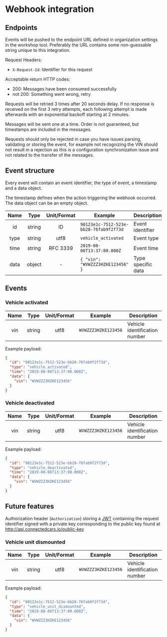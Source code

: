 # Webhook integration

## Endpoints

Events will be pushed to the endpoint URL defined in organization settings in the workshop tool. Preferably the URL contains some non-guessable string unique to this integration.

Request Headers:
* `X-Request-Id`: Identifier for this request

Acceptable return HTTP codes:
* 200: Messages have been consumed successfully
* not 200: Something went wrong, retry

Requests will be retried 3 times after 20 seconds delay. If no response is received on the first 3 retry attempts, each following attempt is made afterwards with an exponential backoff starting at 2 minutes.

Messages will be sent one at a time. Order is not guaranteed, but timestamps are included in the messages.

Requests should only be rejected in case you have issues parsing, validating or storing the event, for example not recognizing the VIN should not result in a rejection as this is a configuration synchronization issue and not related to the transfer of the messages.

## Event structure

Every event will contain an event identifier, the type of event, a timestamp and a data object.

The timestamp defines when the action triggering the webhook occurred. The data object can be an empty object.

|   Name    |   Type   |  Unit/Format    | Example | Description |
|:---------:|:--------:|:---------------:|---------|-------------|
| id        | string   | ID              | `90123e1c-7512-523e-bb28-76fab9f2f73d` | Event identifier |
| type      | string   | utf8            | `vehicle_activated` | Event type |
| time      | string   | RFC 3339        | `2019-08-06T13:37:00.000Z` | Event time |
| data      | object   | -               | `{ "vin": "WVWZZZ3HZKE123456" }` | Type specific data |

## Events

### Vehicle activated

|   Name    |   Type   |  Unit/Format    | Example | Description |
|:---------:|:--------:|:---------------:|---------|-------------|
| vin       | string   | utf8            | `WVWZZZ3HZKE123456` | Vehicle identification number |

Example payload:
```json
{
  "id": "90123e1c-7512-523e-bb28-76fab9f2f73d",
  "type": "vehicle_activated",
  "time": "2019-08-06T13:37:00.000Z",
  "data": {
    "vin": "WVWZZZ3HZKE123456"
  }
}
```

### Vehicle deactivated

|   Name    |   Type   |  Unit/Format    | Example | Description |
|:---------:|:--------:|:---------------:|---------|-------------|
| vin       | string   | utf8            | `WVWZZZ3HZKE123456` | Vehicle identification number |

Example payload:
```json
{
  "id": "90123e1c-7512-523e-bb28-76fab9f2f73d",
  "type": "vehicle_deactivated",
  "time": "2019-08-06T13:37:00.000Z",
  "data": {
    "vin": "WVWZZZ3HZKE123456"
  }
}
```

## Future features

Authorization header (`Authorization`) storing a [JWT](https://jwt.io/) containing the request identifier signed with a private key corresponding to the public key found at http://api.connectedcars.io/public-key

### Vehicle unit dismounted

|   Name    |   Type   |  Unit/Format    | Example | Description |
|:---------:|:--------:|:---------------:|---------|-------------|
| vin       | string   | utf8            | `WVWZZZ3HZKE123456` | Vehicle identification number |

Example payload:
```json
{
  "id": "90123e1c-7512-523e-bb28-76fab9f2f73d",
  "type": "vehicle_unit_dismounted",
  "time": "2019-08-06T13:37:00.000Z",
  "data": {
    "vin": "WVWZZZ3HZKE123456"
  }
}
```
